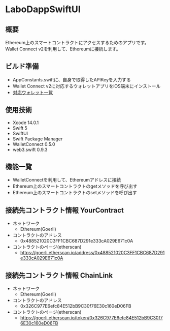#  LaboDappSwiftUI

## 概要
Ethereum上のスマートコントラクトにアクセスするためのアプリです。  
Wallet Connect v2を利用して、Ethereumに接続します。  

## ビルド準備
- AppConstants.swiftに、自身で取得したAPIKeyを入力する
- Wallet Connect v2に対応するウォレットアプリをiOS端末にインストール
 - [対応ウォレット一覧](https://explorer.walletconnect.com/?type=wallet&version=2)

## 使用技術

- Xcode 14.0.1
- Swift 5
- SwiftUI
- Swift Package Manager
- WalletConnect 0.5.0
- web3.swift 0.9.3

## 機能一覧

- WalletConnectを利用して、Ethereumアドレスに接続
- Ethereum上のスマートコントラクトのgetメソッドを呼び出す
- Ethereum上のスマートコントラクトのsetメソッドを呼び出す

## 接続先コントラクト情報 YourContract
- ネットワーク
  - Ethereum(Goerli)
- コントラクトのアドレス
  - 0x488521020C3FF1CBC687D291e333cA029E671c0A
- コントラクトのページ(etherscan)
  - https://goerli.etherscan.io/address/0x488521020C3FF1CBC687D291e333cA029E671c0A
  
## 接続先コントラクト情報 ChainLink
- ネットワーク
  - Ethereum(Goerli)
- コントラクトのアドレス
  - 0x326C977E6efc84E512bB9C30f76E30c160eD06FB
- コントラクトのページ(etherscan)
  - https://goerli.etherscan.io/token/0x326C977E6efc84E512bB9C30f76E30c160eD06FB


